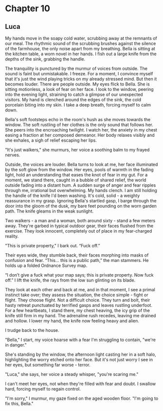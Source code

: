 # Chapter 10
## Luca

My hands move in the soapy cold water, scrubbing away at the remnants of our meal. The rhythmic sound of the scrubbing brushes against the silence of the farmhouse, the only noise apart from my breathing. Bella is sitting at the kitchen table, a worn novel in her hands. I fish out a large knife from the depths of the sink, grabbing the handle. 

The tranquility is punctured by the murmur of voices from outside. The sound is faint but unmistakable. I freeze. For a moment, I convince myself that it's just the wind playing tricks on my already stressed mind. But then it becomes louder. There are people outside. My eyes flick to Bella. She is sitting motionless, a look of fear on her face. I look to the window, peering into the evening light, straining to catch a glimpse of our unexpected visitors. My hand is clenched around the edges of the sink, the cold porcelain biting into my skin. I take a deep breath, forcing myself to calm down. 

Bella's soft footsteps echo in the room's hush as she moves towards the window. The soft rustling of her clothes is the only sound that follows her. She peers into the encroaching twilight. I watch her, the anxiety in my chest easing a fraction at her composed demeanor. Her body relaxes visibly and she exhales, a sigh of relief escaping her lips.

"It's just walkers," she murmurs, her voice a soothing balm to my frayed nerves.

Outside, the voices are louder. Bella turns to look at me, her face illuminated by the soft glow from the window. Her eyes, pools of warmth in the fading light, hold an understanding that eases the knot of fear in my gut. For a moment, we stand there, caught in a bubble of shared relief, the world outside fading into a distant hum. A sudden surge of anger and fear ripples through me, irrational but overwhelming. My hands clench. I am still holding the handle of the knife I'd been washing. It's cold, solid - a weighty reassurance in my grasp. Ignoring Bella's startled gasp, I barge through the door into the gloom of the dusk, my bare feet pounding on the worn garden path. The knife gleams in the weak sunlight.

Two walkers - a man and a woman, both around sixty - stand a few meters away. They're garbed in typical outdoor gear, their faces flushed from the exercise. They look innocent, completely out of place in my fear-charged reality.

"This is private property," I bark out. “Fuck off.” 

Their eyes wide, they stumble back, their faces morphing into masks of confusion and fear. “This… this is a public path,” the man stammers. He holds up a folded Ordnance Survey map.

“I don’t give a fuck what your map says; this is private property. Now fuck off.” I lift the knife, the rays from the low sun glinting on its blade.

They look at each other and back at me, and in that moment, I see a primal instinct take over; they assess the situation, the choice simple - fight or flight. They choose flight. Not a difficult choice. They turn and bolt, their hasty retreat punctuated by terrified gasps and leaves rustling underfoot. For a few heartbeats, I stand there, my chest heaving, the icy grip of the knife still firm in my hand. The adrenaline rush recedes, leaving me drained and hollow. I lower my hand, the knife now feeling heavy and alien. 

I trudge back to the house. 

"Bella," I start, my voice hoarse with a fear I'm struggling to contain, "we're in danger."

She's standing by the window, the afternoon light casting her in a soft halo, highlighting the worry etched onto her face. But it's not just worry I see in her eyes, but something far worse - terror. 

"Luca," she says, her voice a steady whisper, "you're scaring me."

I can't meet her eyes, not when they're filled with fear and doubt. I swallow hard, forcing myself to regain control. 

"I'm sorry," I murmur, my gaze fixed on the aged wooden floor. "I'm going to fix this, Bella."